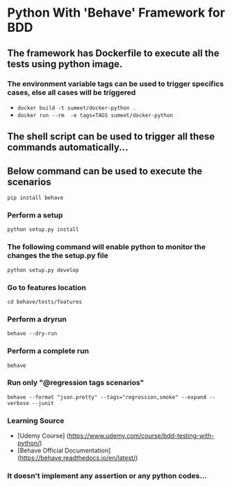 # Python With 'Behave' Framework for BDD

## The framework has Dockerfile to execute all the tests using python image.
### The environment variable tags can be used to trigger specifics cases, else all cases will be triggered

- `docker build -t sumeet/docker-python .`
- `docker run --rm  -e tags=TAGS sumeet/docker-python`

## The shell script can be used to trigger all these commands automatically...

## Below command can be used to execute the scenarios

`pip install behave`

### Perform a setup
`python setup.py install`

### The following command will enable python to monitor the changes the the setup.py file
`python setup.py develop`

### Go to features location
`cd behave/tests/features`

### Perform a dryrun
`behave --dry-run`

### Perform a complete run
`behave`

### Run only "@regression tags scenarios"

`behave --format "json.pretty" --tags="regression,smoke" --expand --verbose --junit`

### Learning Source
- [Udemy Course] (https://www.udemy.com/course/bdd-testing-with-python/)
- [Behave Official Documentation] (https://behave.readthedocs.io/en/latest/)

### It doesn't implement any assertion or any python codes...
